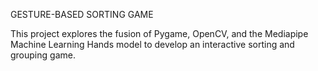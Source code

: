 GESTURE-BASED SORTING GAME


This project explores the fusion of Pygame, OpenCV, and the Mediapipe Machine Learning Hands model to develop an interactive sorting and grouping game.
